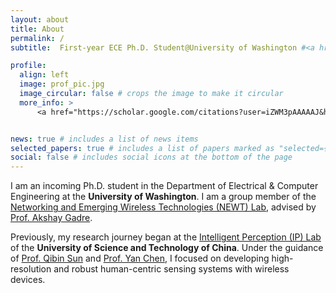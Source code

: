 ```yaml
---
layout: about
title: About
permalink: /
subtitle:  First-year ECE Ph.D. Student@University of Washington #<a href='#'>Affiliations</a>. Address. Contacts. Moto. Etc.

profile:
  align: left
  image: prof_pic.jpg
  image_circular: false # crops the image to make it circular
  more_info: >
      <a href="https://scholar.google.com/citations?user=iZWM3pAAAAAJ&hl=en"><i class="ai ai-google-scholar-square ai-2x"></i></a>


news: true # includes a list of news items
selected_papers: true # includes a list of papers marked as "selected={true}"
social: false # includes social icons at the bottom of the page
---
```


I am an incoming Ph.D. student in the Department of Electrical & Computer Engineering at the **University of Washington**. I am a group member of the [Networking and Emerging Wireless Technologies (NEWT) Lab](https://newtlab.ece.uw.edu/), advised by [Prof. Akshay Gadre](https://www.akshaygadre.com/).

Previously, my research journey began at the [Intelligent Perception (IP) Lab](https://ustc-ip-lab.github.io/) of the **University of Science and Technology of China**. Under the guidance of [Prof. Qibin Sun](https://scholar.google.com/citations?hl=en&user=bPLvsSAAAAAJ) and [Prof. Yan Chen](https://scholar.google.com/citations?hl=en-EN&user=MVOCn1AAAAAJ), I focused on developing high-resolution and robust human-centric sensing systems with wireless devices. 
